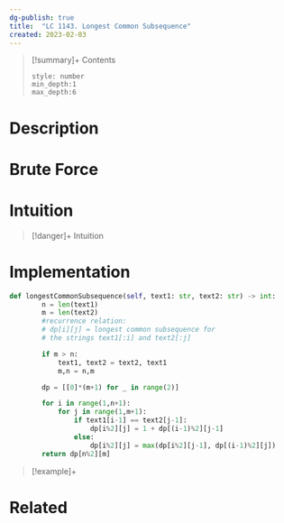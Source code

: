 ```yaml
---
dg-publish: true
title:  "LC 1143. Longest Common Subsequence"
created: 2023-02-03
---
```


>[!summary]+ Contents
>```toc
>style: number
>min_depth:1
>max_depth:6
>```

# Description

# Brute Force
# Intuition

>[!danger]+ Intuition

# Implementation
```python
def longestCommonSubsequence(self, text1: str, text2: str) -> int:
        n = len(text1)
        m = len(text2)
        #recurrence relation:
        # dp[i][j] = longest common subsequence for
        # the strings text1[:i] and text2[:j]

        if m > n:
            text1, text2 = text2, text1
            m,n = n,m

        dp = [[0]*(m+1) for _ in range(2)]

        for i in range(1,n+1):
            for j in range(1,m+1):
                if text1[i-1] == text2[j-1]:
                    dp[i%2][j] = 1 + dp[(i-1)%2][j-1]
                else:
                    dp[i%2][j] = max(dp[i%2][j-1], dp[(i-1)%2][j])
        return dp[n%2][m]
```

>[!example]+ 


# Related
